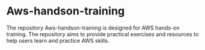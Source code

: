 # Aws-handson-training
The repository Aws-handson-training is designed for AWS hands-on training. The repository aims to provide practical exercises and resources to help users learn and practice AWS skills.
